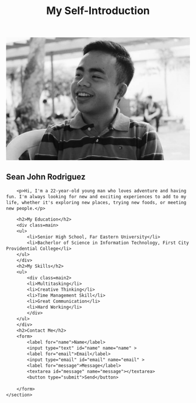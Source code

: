 <!DOCTYPE html>
<html>
<head>
	<title>My Self-Introduction Page</title>
	<link rel="stylesheet" type="text/css" href="style.css">
</head>

<body>
	<header>
		<h1>My Self-Introduction</h1>
	</header>
	<section>
		<img src="my-photo.jpg" alt="My Photo">
		<div class=h2>
		<h2>Sean John Rodriguez</h2>
		
		<p>Hi, I'm a 22-year-old young man who loves adventure and having fun. I'm always looking for new and exciting experiences to add to my life, whether it's exploring new places, trying new foods, or meeting new people.</p>
</div>
		


		<h2>My Education</h2>
		<div class=main>
		<ul>
			<li>Senior High School, Far Eastern University</li>
			<li>Bacherlor of Science in Information Technology, First City Providential College</li>
		</ul>
		</div>
		<h2>My Skills</h2>
		<ul>
			<div class=main2>
			<li>Multitasking</li>
			<li>Creative Thinking</li>
			<li>Time Management Skill</li>
			<li>Great Communication</li>
			<li>Hard Working</li>
			</div>
		</ul>
		</div>
		<h2>Contact Me</h2>
		<form>
			<label for="name">Name</label>
			<input type="text" id="name" name="name" >
			<label for="email">Email</label>
			<input type="email" id="email" name="email" >
			<label for="message">Message</label>
			<textarea id="message" name="message"></textarea>
			<button type="submit">Send</button>

		</form>
	</section>
</body>

</html>
